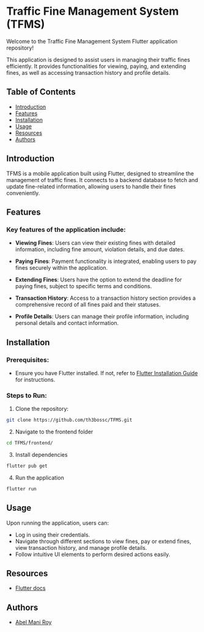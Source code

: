 # Traffic Fine Management System (TFMS)

Welcome to the Traffic Fine Management System Flutter application repository!

This application is designed to assist users in managing their traffic fines efficiently. It provides functionalities for viewing, paying, and extending fines, as well as accessing transaction history and profile details.

## Table of Contents

- [Introduction](#introduction)
- [Features](#features)
- [Installation](#installation)
- [Usage](#usage)
- [Resources](#resources)
- [Authors](#authors)

## Introduction

TFMS is a mobile application built using Flutter, designed to streamline the management of traffic fines. It connects to a backend database to fetch and update fine-related information, allowing users to handle their fines conveniently.

## Features

### Key features of the application include:

- **Viewing Fines**: Users can view their existing fines with detailed information, including fine amount, violation details, and due dates.

- **Paying Fines**: Payment functionality is integrated, enabling users to pay fines securely within the application.

- **Extending Fines**: Users have the option to extend the deadline for paying fines, subject to specific terms and conditions.

- **Transaction History**: Access to a transaction history section provides a comprehensive record of all fines paid and their statuses.

- **Profile Details**: Users can manage their profile information, including personal details and contact information.

## Installation

### Prerequisites:

- Ensure you have Flutter installed. If not, refer to [Flutter Installation Guide](https://flutter.dev/docs/get-started/install) for instructions.

### Steps to Run:

1. Clone the repository:

```bash
git clone https://github.com/th3bossc/TFMS.git
```

2. Navigate to the frontend folder
```bash
cd TFMS/frontend/
```

3. Install dependencies
```bash
flutter pub get
```

4. Run the application
```bash
flutter run
```

## Usage
Upon running the application, users can: 
- Log in using their credentials.
- Navigate through different sections to view fines, pay or extend fines, view transaction history, and manage profile details.
- Follow intuitive UI elements to perform desired actions easily.


## Resources
- [Flutter docs](https://docs.flutter.dev/)

## Authors
- [Abel Mani Roy](https://github.com/abelmaniroy/)